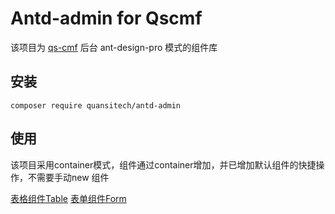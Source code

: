 # Antd-admin for Qscmf

该项目为 [qs-cmf](https://github.com/quansitech/qs_cmf) 后台 ant-design-pro 模式的组件库

## 安装

```shell
composer require quansitech/antd-admin
```

## 使用

该项目采用container模式，组件通过container增加，并已增加默认组件的快捷操作，不需要手动new 组件

[表格组件Table](./doc/Table.md)
[表单组件Form](./doc/Form.md)